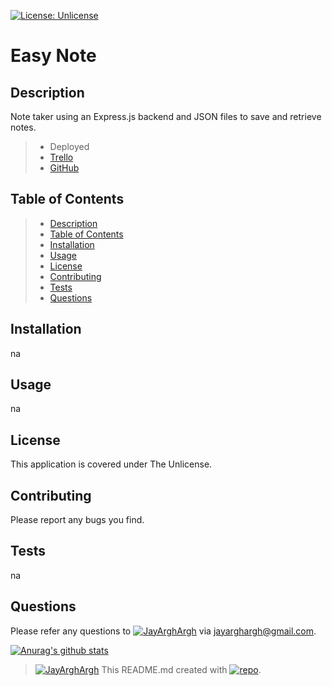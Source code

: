 [![License: Unlicense](https://img.shields.io/badge/license-Unlicense-blue.svg)](http://unlicense.org/)
# Easy Note
## Description
Note taker using an Express.js backend and JSON files to save and retrieve notes.
> - Deployed
> - [Trello](https://trello.com/invite/b/dypbmI5R/21773ad2d2e16d5f70995b7971df19a0/full-stack-bootcamp)
> - [GitHub](https://github.com/JayArghArgh/easy-note)

## Table of Contents
> - [Description](#Description)
> - [Table of Contents](#Table-of-Contents)
> - [Installation](#Installation)
> - [Usage](#Usage)
> - [License](#License)
> - [Contributing](#Contributing)
> - [Tests](#Tests)
> - [Questions](#Questions)

## Installation
na
## Usage
na
## License
This application is covered under The Unlicense.
## Contributing
Please report any bugs you find.
## Tests
na
## Questions
Please refer any questions to [![JayArghArgh](https://img.shields.io/badge/Dev-JayArghArgh-yellow)](https://github.com/JayArghArgh) via jayarghargh@gmail.com.

[![Anurag's github stats](https://github-readme-stats.vercel.app/api?username=JayArghArgh&theme=solarized-light)](https://github.com/JayArghArgh/github-readme-stats)


> [![JayArghArgh](https://img.shields.io/badge/Dev-JayArghArgh-yellow)](https://github.com/JayArghArgh) This README.md created with [![repo](https://img.shields.io/badge/Git-ProReadMe-green)](https://github.com/JayArghArgh/pro-readme-generator).

